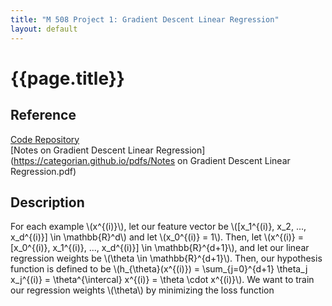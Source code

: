 ```yaml
---
title: "M 508 Project 1: Gradient Descent Linear Regression"
layout: default
---
```

<h1>{{page.title}}</h1>

<h2>Reference</h2>

<a href = "https://github.com/CategorIAN/M508_HW1">Code Repository</a>\
[Notes on Gradient Descent Linear Regression](https://categorian.github.io/pdfs/Notes on Gradient Descent Linear Regression.pdf)

<h2>Description</h2>
<p>
For each example \(x^{(i)}\), let our feature vector be \([x_1^{(i)}, x_2, ..., x_d^{(i)}] \in \mathbb{R}^d\) and let \(x_0^{(i)} = 1\). Then, let \(x^{(i)} = [x_0^{(i)}, x_1^{(i)}, ..., x_d^{(i)}] \in \mathbb{R}^{d+1}\), and let our linear regression weights be \(\theta \in \mathbb{R}^{d+1}\). Then, our hypothesis function is defined to be \(h_{\theta}(x^{(i)}) = \sum_{j=0}^{d+1} \theta_j x_j^{(i)} = \theta^{\intercal} x^{(i)} = \theta \cdot x^{(i)}\). We want to train our regression weights \(\theta\) by minimizing the loss function
</p>
